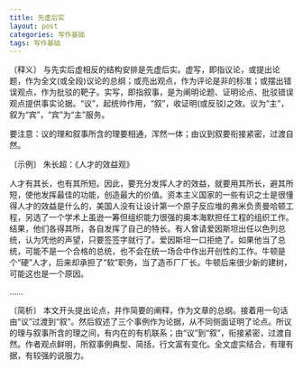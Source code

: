 ```yaml
---
title: 先虚后实
layout: post
categories: 写作基础
tags: 写作基础
---
```


〔释义〕 与先实后虚相反的结构安排是先虚后实。虚写，即指议论，或提出论题，作为全文(或全段)议论的总纲；或亮出观点，作为评论是非的标准；或摆出错误观点，作为批驳的靶子。实写，即指叙事，是为阐明论题、证明论点、批驳错误观点提供事实论据。“议”，起统帅作用，“叙”，收证明(或反驳)之效。议为“主”，叙为“宾”，“宾”为“主”服务。

要注意：议的理和叙事所含的理要相通，浑然一体；由议到叙要衔接紧密，过渡自然。

〔示例〕 朱长超：《人才的效益观》

人才有其长，也有其所短。因此，要充分发挥人才的效益，就要用其所长，避其所短，使他发挥最佳的功能，创造最大的价值。资本主义国家的一些有识之士是很懂得人才的效益是什么的，美国人没有让设计第一个原子反应堆的弗米负责曼哈顿工程，另选了一个学术上虽逊一筹但组织能力很强的奥本海默担任工程的组织工作。结果，他们各得其所，各自发挥了自己的特长。有人曾请爱因斯坦出任以色列总统，认为凭他的声望，只要签签字就行了。爱因斯坦一口拒绝了。如果他当了总统，可能不是一个合格的总统，也不会在统一场合中作出开创性的工作。牛顿是个“硬”人才，后来却承担了“软”职务，当了造币厂厂长。牛顿后来很少新的建树，可能这也是一个原因。

……

〔简析〕 本文开头提出论点，并作简要的阐释，作为文章的总纲。接着用一句话由“议”过渡到“叙”。然后叙述了三个事例作为论据，从不同侧面证明了论点。所议的理与叙事所含的理之间，有内在的有机联系；由“议”到“叙”，衔接紧密，过渡自然。作者观点鲜明，所叙事例典型、简括，行文富有变化。全文虚实结合，有理有据，有较强的说服力。 